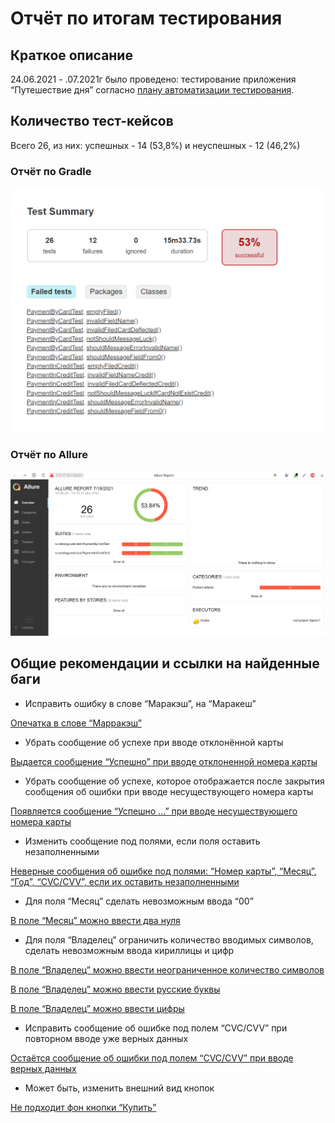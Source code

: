 # Отчёт по итогам тестирования
## Краткое описание
24.06.2021 -  .07.2021г было проведено:  тестирование приложения “Путешествие дня” согласно [плану автоматизации тестирования](https://github.com/testveraspir/java_diplom/blob/master/Documetation/Plan.md).  
## Количество тест-кейсов
Всего 26, из них:  успешных - 14 (53,8%) и неуспешных - 12 (46,2%)
### Отчёт по Gradle
![Отчёт по Gradle](https://github.com/testveraspir/java_diplom/blob/master/Documetation/report.png)

### Отчёт по Allure
![Отчёт по Allure](https://github.com/testveraspir/java_diplom/blob/master/Documetation/AllureReport.png)
## Общие рекомендации и ссылки на найденные баги
- Исправить ошибку в слове “Маракэш”, на “Маракеш”

[Опечатка в слове “Марракэш”](https://github.com/testveraspir/java_diplom/issues/9)
- Убрать сообщение об успехе при вводе отклонённой карты

[Выдается сообщение “Успешно” при вводе отклоненной номера карты](https://github.com/testveraspir/java_diplom/issues/3)
- Убрать сообщение об успехе, которое отображается после закрытия сообщения об ошибки при вводе несуществующего номера карты

[Появляется сообщение “Успешно ...” при вводе несуществующего номера карты](https://github.com/testveraspir/java_diplom/issues/7)
- Изменить сообщение под полями, если поля оставить незаполненными

[Неверные сообщения об ошибке под полями: “Номер карты”, “Месяц”, “Год”, “CVC/CVV”, если их оставить незаполненными](https://github.com/testveraspir/java_diplom/issues/1)
- Для поля “Месяц” сделать невозможным ввода “00”

[В поле “Месяц” можно ввести два нуля](https://github.com/testveraspir/java_diplom/issues/12)
- Для поля “Владелец” ограничить количество вводимых символов, сделать невозможным ввода кириллицы и цифр

[В поле “Владелец” можно ввести неограниченное количество символов](https://github.com/testveraspir/java_diplom/issues/6)

[В поле “Владелец” можно ввести русские буквы](https://github.com/testveraspir/java_diplom/issues/13)

[В поле “Владелец” можно ввести цифры](https://github.com/testveraspir/java_diplom/issues/5)
- Исправить сообщение об ошибке под полем “СVC/CVV” при повторном вводе уже верных данных

[Остаётся сообщение об ошибки под полем “CVC/CVV” при вводе верных данных](https://github.com/testveraspir/java_diplom/issues/8)
- Может быть, изменить внешний вид кнопок

[Не подходит фон кнопки “Купить”](https://github.com/testveraspir/java_diplom/issues/2)
